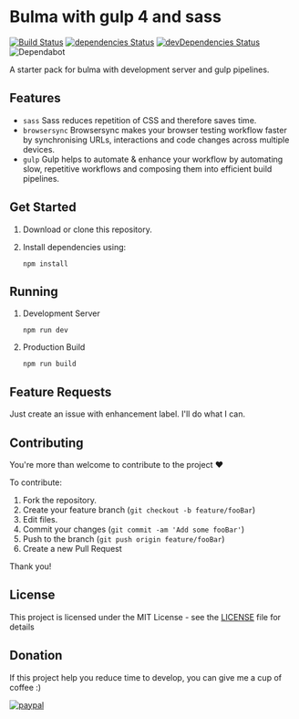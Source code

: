 # Bulma with gulp 4 and sass
[![Build Status](https://travis-ci.com/mobihack/gulp4-bulma-sass.svg?branch=master)](https://travis-ci.org/mobihack/gulp4-bulma-sass)
[![dependencies Status](https://badgen.net/david/dep/mobihack/gulp4-bulma-sass)](https://david-dm.org/mobihack/gulp4-bulma-sass)
[![devDependencies Status](https://badgen.net/david/dev/mobihack/gulp4-bulma-sass)](https://david-dm.org/mobihack/gulp4-bulma-sass?type=dev)
![Dependabot](https://img.shields.io/badge/Dependabot-active-brightgreen.svg)

A starter pack for bulma with development server and gulp pipelines.

## Features
* `sass`
Sass reduces repetition of CSS and therefore saves time. 
* `browsersync`
Browsersync makes your browser testing workflow faster by synchronising URLs, interactions and code changes across multiple devices. 
* `gulp`
Gulp helps to automate & enhance your workflow by automating slow, repetitive workflows and composing them into efficient build pipelines. 

## Get Started
1. Download or clone this repository. 

2. Install dependencies using:
    ```
    npm install
    ```
## Running
1. Development Server
    ```
    npm run dev
    ```
2. Production Build
    ```
    npm run build
    ```
    
## Feature Requests

Just create an issue with enhancement label. I'll do what I can.
    
## Contributing

You're more than welcome to contribute to the project :heart:

To contribute:

1. Fork the repository.
2. Create your feature branch (`git checkout -b feature/fooBar`)
3. Edit files.
3. Commit your changes (`git commit -am 'Add some fooBar'`)
4. Push to the branch (`git push origin feature/fooBar`)
5. Create a new Pull Request


Thank you!

## License

This project is licensed under the MIT License - see the [LICENSE](LICENSE) file for details

## Donation
If this project help you reduce time to develop, you can give me a cup of coffee :) 

[![paypal](https://www.paypalobjects.com/en_US/i/btn/btn_donateCC_LG.gif)](https://www.paypal.com/cgi-bin/webscr?cmd=_s-xclick&hosted_button_id=EKLDUBPHHLRE4&source=url)

